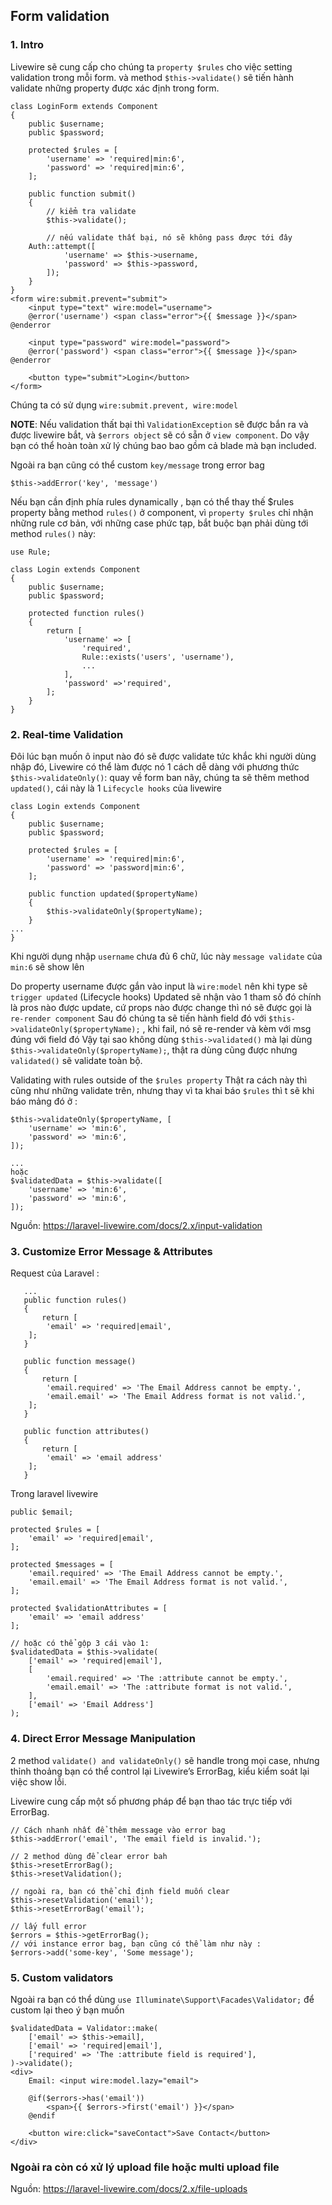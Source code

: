 ## Form validation
### 1. Intro
Livewire sẽ cung cấp cho chúng ta `property $rules` cho việc setting validation trong mỗi form. và method `$this->validate()` sẽ tiến hành validate những property được xác định trong form.
```
class LoginForm extends Component
{
    public $username;
    public $password;

    protected $rules = [
        'username' => 'required|min:6',
        'password' => 'required|min:6',
    ];

    public function submit()
    {
        // kiểm tra validate
        $this->validate();

        // nếu validate thất bại, nó sẽ không pass được tới đây
	Auth::attempt([
            'username' => $this->username,
            'password' => $this->password,
        ]);
    }
}
<form wire:submit.prevent="submit">
    <input type="text" wire:model="username">
    @error('username') <span class="error">{{ $message }}</span> @enderror

    <input type="password" wire:model="password">
    @error('password') <span class="error">{{ $message }}</span> @enderror

    <button type="submit">Login</button>
</form>
```
Chúng ta có sử dụng `wire:submit.prevent, wire:model`

**NOTE**: Nếu validation thất bại thì `ValidationException` sẽ được bắn ra và được livewire bắt, và `$errors object` sẽ có sẵn ở `view component`. Do vậy bạn có thể hoàn toàn xử lý chúng bao bao gồm cả blade mà bạn included.

Ngoài ra bạn cũng có thể custom `key/message` trong error bag
```
$this->addError('key', 'message')
```
Nếu bạn cần định phía rules dynamically , bạn có thể thay thế $rules property bằng method `rules()` ở component, vì `property $rules` chỉ nhận những rule cơ bản, với những case phức tạp, bắt buộc bạn phải dùng tới method `rules()` này:
```
use Rule;

class Login extends Component
{
    public $username;
    public $password;

    protected function rules()
    {
        return [
            'username' => [
				'required',
				Rule::exists('users', 'username'),
				... 
			],
            'password' =>'required',
        ];
    }
}
```
### 2. Real-time Validation
Đôi lúc bạn muốn ô input nào đó sẽ được validate tức khắc khi người dùng nhập đó, Livewire có thể làm được nó 1 cách dễ dàng với phương thức `$this->validateOnly()`: quay về form ban nãy, chúng ta sẽ thêm method `updated()`, cái này là 1 `Lifecycle hooks` của livewire
```
class Login extends Component
{
    public $username;
    public $password;

    protected $rules = [
        'username' => 'required|min:6',
        'password' => 'password|min:6',
    ];

    public function updated($propertyName)
    {
        $this->validateOnly($propertyName);
    }
...
}
```
Khi người dụng nhập `username` chưa đủ 6 chữ, lúc này `message validate` của `min:6` sẽ show lên

Do property username được gắn vào input là `wire:model` nên khi type sẽ `trigger updated` (Lifecycle hooks)
Updated sẽ nhận vào 1 tham số đó chính là pros nào được update, cứ props nào được change thì nó sẽ được gọi là `re-render component`
Sau đó chúng ta sẽ tiến hành field đó với `$this->validateOnly($propertyName);` , khi fail, nó sẽ re-render và kèm với msg đúng với field đó
Vậy tại sao không dùng `$this->validated()` mà lại dùng `$this->validateOnly($propertyName);`, thật ra dùng cũng được nhưng `validated()` sẽ validate toàn bộ.

Validating with rules outside of the `$rules property`
Thật ra cách này thì cũng như những validate trên, nhưng thay vì ta khai báo `$rules` thì t sẽ khi báo mảng đó ở :
```
$this->validateOnly($propertyName, [
	'username' => 'min:6',
	'password' => 'min:6',
]);

...
hoặc 
$validatedData = $this->validate([
	'username' => 'min:6',
	'password' => 'min:6',
]);
```
Nguồn: https://laravel-livewire.com/docs/2.x/input-validation

### 3. Customize Error Message & Attributes
Request của Laravel :
```
   ...
   public function rules()
   {
       return [
   		'email' => 'required|email',
   	];
   }
   
   public function message()
   {
       return [
   		'email.required' => 'The Email Address cannot be empty.',
   		'email.email' => 'The Email Address format is not valid.',
   	];
   }
   
   public function attributes()
   {
       return [
   		'email' => 'email address'
   	];
   }
```
Trong laravel livewire
```
public $email;

protected $rules = [
	'email' => 'required|email',
];

protected $messages = [
	'email.required' => 'The Email Address cannot be empty.',
	'email.email' => 'The Email Address format is not valid.',
];

protected $validationAttributes = [
	'email' => 'email address'
];

// hoặc có thể gộp 3 cái vào 1:
$validatedData = $this->validate(
	['email' => 'required|email'],
	[
		'email.required' => 'The :attribute cannot be empty.',
		'email.email' => 'The :attribute format is not valid.',
	],
	['email' => 'Email Address']
);
```
### 4. Direct Error Message Manipulation
2 method `validate() and validateOnly()` sẽ handle trong mọi case, nhưng thỉnh thoảng bạn có thể control lại Livewire’s ErrorBag, kiểu kiểm soát lại việc show lỗi.

Livewire cung cấp một số phương pháp để bạn thao tác trực tiếp với ErrorBag.
```
// Cách nhanh nhất để thêm message vào error bag
$this->addError('email', 'The email field is invalid.');

// 2 method dùng để clear error bah
$this->resetErrorBag();
$this->resetValidation();

// ngoài ra, bạn có thể chỉ định field muốn clear
$this->resetValidation('email');
$this->resetErrorBag('email');

// lấy full error
$errors = $this->getErrorBag();
// với instance error bag, bạn cũng có thể làm như này :
$errors->add('some-key', 'Some message');
```
### 5. Custom validators
Ngoài ra bạn có thể dùng `use Illuminate\Support\Facades\Validator;` để custom lại theo ý bạn muốn
```
$validatedData = Validator::make(
	['email' => $this->email],
	['email' => 'required|email'],
	['required' => 'The :attribute field is required'],
)->validate();
<div>
    Email: <input wire:model.lazy="email">

    @if($errors->has('email'))
        <span>{{ $errors->first('email') }}</span>
    @endif

    <button wire:click="saveContact">Save Contact</button>
</div>
```
### Ngoài ra còn có xử lý upload file hoặc multi upload file
Nguồn: https://laravel-livewire.com/docs/2.x/file-uploads